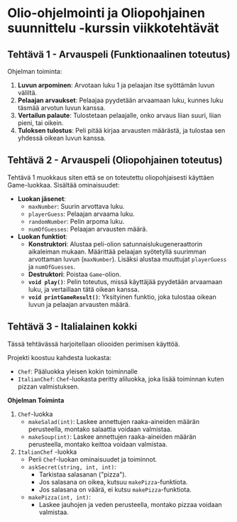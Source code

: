 # Olio-ohjelmointi ja Oliopohjainen suunnittelu -kurssin viikkotehtävät

## Tehtävä 1 - Arvauspeli (Funktionaalinen toteutus)

Ohjelman toiminta:

1. **Luvun arpominen**: Arvotaan luku 1 ja pelaajan itse syöttämän luvun väliltä.
2. **Pelaajan arvaukset**: Pelaajaa pyydetään arvaamaan luku, kunnes luku täsmää arvotun luvun kanssa.
3. **Vertailun palaute**: Tulostetaan pelaajalle, onko arvaus liian suuri, liian pieni, tai oikein.
4. **Tuloksen tulostus**: Peli pitää kirjaa arvausten määrästä, ja tulostaa sen yhdessä oikean luvun kanssa.

## Tehtävä 2 - Arvauspeli (Oliopohjainen toteutus)

Tehtävä 1 muokkaus siten että se on toteutettu oliopohjaisesti käyttäen Game-luokkaa. Sisältää ominaisuudet:

- **Luokan jäsenet**:
  - `maxNumber`: Suurin arvottava luku.
  - `playerGuess`: Pelaajan arvaama luku.
  - `randomNumber`: Pelin arpoma luku.
  - `numOfGuesses`: Pelaajan arvausten määrä.
- **Luokan funktiot**:
  - **Konstruktori**: Alustaa peli-olion satunnaislukugeneraattorin aikaleiman mukaan. Määrittää pelaajan syötetyllä suurimman arvottaman luvun (`maxNumber`). Lisäksi alustaa muuttujat `playerGuess` ja `numOfGuesses`.
  - **Destruktori**: Poistaa `Game`-olion.
  - **`void play()`**: Pelin toteutus, missä käyttäjää pyydetään arvaamaan luku, ja vertaillaan tätä oikean kanssa.
  - **`void printGameResult()`**: Yksityinen funktio, joka tulostaa oikean luvun ja pelaajan arvausten määrä.

## Tehtävä 3 - Italialainen kokki

Tässä tehtävässä harjoitellaan oliooiden perimisen käyttöä.

Projekti koostuu kahdesta luokasta:
- `Chef`: Pääluokka yleisen kokin toiminnalle
- `ItalianChef`: `Chef`-luokasta peritty aliluokka, joka lisää toiminnan kuten pizzan valmistuksen.

**Ohjelman Toiminta**
1. `Chef`-luokka
   - `makeSalad(int)`: Laskee annettujen raaka-aineiden määrän perusteella, montako salaattia voidaan valmistaa.
   - `makeSoup(int)`: Laskee annettujen raaka-aineiden määrän perusteella, montako keittoa voidaan valmistaa.
2. `ItalianChef` -luokka
   - Perii `Chef`-luokan ominaisuudet ja toiminnot.
   - `askSecret(string, int, int)`:
     - Tarkistaa salasanan ("pizza").
     - Jos salasana on oikea, kutsuu `makePizza`-funktiota.
     - Jos salasana on väärä, ei kutsu `makePizza`-funktiota.
   - `makePizza(int, int)`:
     - Laskee jauhojen ja veden perusteella, montako pizzaa voidaan valmistaa.
